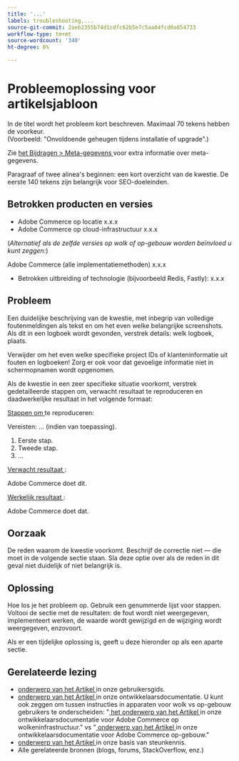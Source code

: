 ```yaml
---
title: '...'
labels: troubleshooting,...
source-git-commit: 2aeb2355b74d1cdfc62b5e7c5aa04fcd0a654733
workflow-type: tm+mt
source-wordcount: '340'
ht-degree: 0%

---
```



# Probleemoplossing voor artikelsjabloon

In de titel wordt het probleem kort beschreven. Maximaal 70 tekens hebben de voorkeur.<br/>
(Voorbeeld: &quot;Onvoldoende geheugen tijdens installatie of upgrade&quot;.)

Zie [ het Bijdragen > Meta-gegevens ](../../CONTRIBUTING.md#metadata) voor extra informatie over meta-gegevens.

Paragraaf of twee alinea&#39;s beginnen: een kort overzicht van de kwestie. De eerste 140 tekens zijn belangrijk voor SEO-doeleinden.

## Betrokken producten en versies

* Adobe Commerce op locatie x.x.x
* Adobe Commerce op cloud-infrastructuur x.x.x

(*Alternatief als de zelfde versies op wolk of op-gebouw worden beïnvloed u kunt zeggen:*)

Adobe Commerce (alle implementatiemethoden) x.x.x

* Betrokken uitbreiding of technologie (bijvoorbeeld Redis, Fastly): x.x.x

## Probleem

Een duidelijke beschrijving van de kwestie, met inbegrip van volledige foutenmeldingen als tekst en om het even welke belangrijke screenshots.
Als dit in een logboek wordt gevonden, verstrek details: welk logboek, plaats.

Verwijder om het even welke specifieke project IDs of klanteninformatie uit fouten en logboeken! Zorg er ook voor dat gevoelige informatie niet in schermopnamen wordt opgenomen.

Als de kwestie in een zeer specifieke situatie voorkomt, verstrek gedetailleerde stappen om, verwacht resultaat te reproduceren en daadwerkelijke resultaat in het volgende formaat:

<u> Stappen om </u> te reproduceren:

Vereisten: ... (indien van toepassing).

1. Eerste stap.
1. Tweede stap.
1. ...

<u> Verwacht resultaat </u>:

Adobe Commerce doet dit.

<u> Werkelijk resultaat </u>:

Adobe Commerce doet dat.

## Oorzaak

De reden waarom de kwestie voorkomt. Beschrijf de correctie niet — die moet in de volgende sectie staan. Sla deze optie over als de reden in dit geval niet duidelijk of niet belangrijk is.

## Oplossing

Hoe los je het probleem op. Gebruik een genummerde lijst voor stappen.
Voltooi de sectie met de resultaten: de fout wordt niet weergegeven, implementeert werken, de waarde wordt gewijzigd en de wijziging wordt weergegeven, enzovoort.

Als er een tijdelijke oplossing is, geeft u deze hieronder op als een aparte sectie.

## Gerelateerde lezing

* [ onderwerp van het Artikel ](https://experienceleague.adobe.com/nl/docs/commerce-admin/user-guides/home) in onze gebruikersgids.
* [ onderwerp van het Artikel ](https://developer.adobe.com/commerce/docs/) in onze ontwikkelaarsdocumentatie. U kunt ook zeggen om tussen instructies in apparaten voor wolk vs op-gebouw gebruikers te onderscheiden: &quot;[ het onderwerp van het Artikel ](https://developer.adobe.com/commerce/docs/) in onze ontwikkelaarsdocumentatie voor Adobe Commerce op wolkeninfrastructuur.&quot; vs &quot;[ onderwerp van het Artikel ](https://developer.adobe.com/commerce/docs/) in onze ontwikkelaarsdocumentatie voor Adobe Commerce op-gebouw.&quot;
* [ onderwerp van het Artikel ](https://support.magento.com/hc/en-us) in onze basis van steunkennis.
* Alle gerelateerde bronnen (blogs, forums, StackOverflow, enz.)
